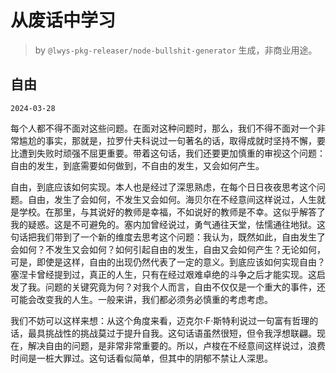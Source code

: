 # 从废话中学习

> by `@lwys-pkg-releaser/node-bullshit-generator` 生成，非商业用途。

## 自由

`2024-03-28`

每个人都不得不面对这些问题。在面对这种问题时，那么，我们不得不面对一个非常尴尬的事实，那就是，拉罗什夫科说过一句著名的话，取得成就时坚持不懈，要比遭到失败时顽强不屈更重要。带着这句话，我们还要更加慎重的审视这个问题：自由的发生，到底需要如何做到，不自由的发生，又会如何产生。

自由，到底应该如何实现。本人也是经过了深思熟虑，在每个日日夜夜思考这个问题。自由，发生了会如何，不发生又会如何。海贝尔在不经意间这样说过，人生就是学校。在那里，与其说好的教师是幸福，不如说好的教师是不幸。这似乎解答了我的疑惑。这是不可避免的。塞内加曾经说过，勇气通往天堂，怯懦通往地狱。这句话把我们带到了一个新的维度去思考这个问题：我认为，既然如此，自由发生了会如何？不发生又会如何？如何引起自由的发生，自由又会如何产生？无论如何，可是，即使是这样，自由的出现仍然代表了一定的意义。到底应该如何实现自由？塞涅卡曾经提到过，真正的人生，只有在经过艰难卓绝的斗争之后才能实现。这启发了我。问题的关键究竟为何？对我个人而言，自由不仅仅是一个重大的事件，还可能会改变我的人生。一般来讲，我们都必须务必慎重的考虑考虑。

我们不妨可以这样来想：从这个角度来看，迈克尔·F·斯特利说过一句富有哲理的话，最具挑战性的挑战莫过于提升自我。这句话语虽然很短，但令我浮想联翩。现在，解决自由的问题，是非常非常重要的。所以，卢梭在不经意间这样说过，浪费时间是一桩大罪过。这句话看似简单，但其中的阴郁不禁让人深思。